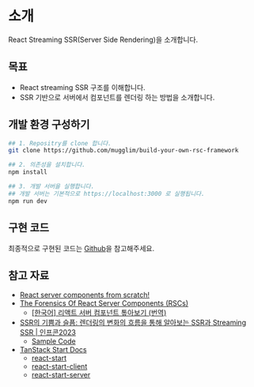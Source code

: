 # 소개

React Streaming SSR(Server Side Rendering)을 소개합니다.

## 목표

- React streaming SSR 구조를 이해합니다.
- SSR 기반으로 서버에서 컴포넌트를 렌더링 하는 방법을 소개합니다.

## 개발 환경 구성하기

```bash
## 1. Repositry를 clone 합니다.
git clone https://github.com/mugglim/build-your-own-rsc-framework

## 2. 의존성을 설치합니다.
npm install

## 3. 개발 서버을 실행합니다.
## 개발 서버는 기본적으로 https://localhost:3000 로 실행됩니다.
npm run dev
```

## 구현 코드

최종적으로 구현된 코드는 [Github](https://github.com/mugglim/build-your-own-react-streaming-ssr)을 참고해주세요.

## 참고 자료

- [React server components from scratch!](https://www.youtube.com/watch?v=MaebEqhZR84)
- [The Forensics Of React Server Components (RSCs)](https://www.smashingmagazine.com/2024/05/forensics-react-server-components/)
  - [[한국어] 리액트 서버 컴포넌트 톺아보기 (번역)](https://roy-jung.github.io/250323-react-server-components/)
- [SSR의 기쁨과 슬픔: 렌더링의 변화의 흐름을 통해 알아보는 SSR과 Streaming SSR | 인프콘2023](https://www.youtube.com/watch?v=hPyyFu3lrEg)
  - [Sample Code](https://github.com/rotoshine/infcon2023-sample-streaming-ssr/tree/main)
- [TanStack Start Docs](https://tanstack.com/start/latest/docs/framework/react/overview)
  - [react-start](https://github.com/TanStack/router/tree/main/packages/react-start)
  - [react-start-client](https://github.com/TanStack/router/tree/main/packages/react-start-client)
  - [react-start-server](https://github.com/TanStack/router/tree/main/packages/react-start-server)
